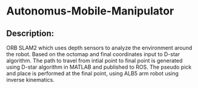 # Autonomus-Mobile-Manipulator
## Description:
ORB SLAM2 which uses depth sensors to analyze the environment around the robot. Based on the octomap and final coordinates input to D-star algorithm. The path to travel from intial point to final point is generated using D-star algorithm in MATLAB and published to ROS. The pseudo pick and place is performed at the final point, using ALB5 arm robot using inverse kinematics.



